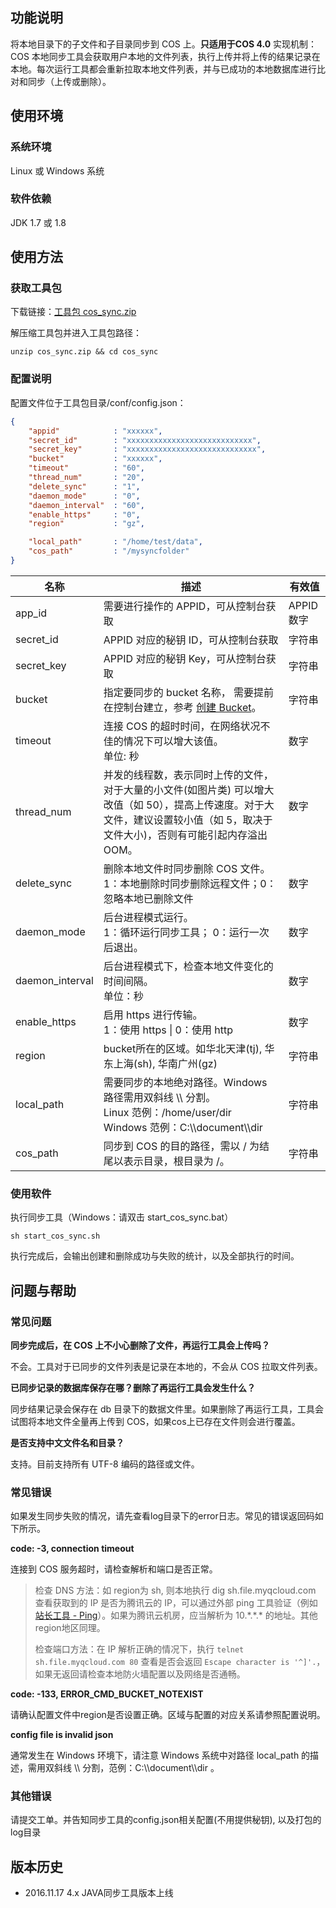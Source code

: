 ## 功能说明

将本地目录下的子文件和子目录同步到 COS 上。**只适用于COS 4.0**
实现机制：COS 本地同步工具会获取用户本地的文件列表，执行上传并将上传的结果记录在本地。每次运行工具都会重新拉取本地文件列表，并与已成功的本地数据库进行比对和同步（上传或删除）。

## 使用环境

### 系统环境

Linux 或 Windows 系统

### 软件依赖

JDK 1.7 或  1.8

## 使用方法
### 获取工具包
下载链接：[工具包 cos_sync.zip](https://mc.qcloudimg.com/static/archive/ebda1aaa8fe077ae98bc0de7591b686f/cos_sync.zip)

解压缩工具包并进入工具包路径：

```shell
unzip cos_sync.zip && cd cos_sync
```

### 配置说明

配置文件位于工具包目录/conf/config.json：

```json
{
    "appid"            : "xxxxxx",
    "secret_id"        : "xxxxxxxxxxxxxxxxxxxxxxxxxxxx",
    "secret_key"       : "xxxxxxxxxxxxxxxxxxxxxxxxxxxxx",
    "bucket"           : "xxxxxx",
    "timeout"          : "60",
    "thread_num"       : "20",
    "delete_sync"      : "1", 
    "daemon_mode"      : "0",
    "daemon_interval"  : "60", 
    "enable_https"     : "0",
    "region"           : "gz",

    "local_path"       : "/home/test/data",
    "cos_path"         : "/mysyncfolder"
}
```

| 名称              | 描述                                       | 有效值      |
| --------------- | ---------------------------------------- | -------- |
| app_id          | 需要进行操作的 APPID，可从控制台获取                    | APPID 数字 |
| secret_id       | APPID 对应的秘钥 ID，可从控制台获取                   | 字符串      |
| secret_key      | APPID 对应的秘钥 Key，可从控制台获取                  | 字符串      |
| bucket          | 指定要同步的 bucket 名称， 需要提前在控制台建立，参考 [创建 Bucket](https://www.qcloud.com/doc/api/436/6232)。 | 字符串      |
| timeout         | 连接 COS 的超时时间，在网络状况不佳的情况下可以增大该值。<br />单位: 秒 | 数字       |
| thread_num      | 并发的线程数，表示同时上传的文件，对于大量的小文件(如图片类) 可以增大改值（如 50），提高上传速度。对于大文件，建议设置较小值（如 5，取决于文件大小)，否则有可能引起内存溢出 OOM。 | 数字       |
| delete_sync     | 删除本地文件时同步删除 COS 文件。 <br />1：本地删除时同步删除远程文件；0：忽略本地已删除文件 | 数字       |
| daemon_mode     | 后台进程模式运行。<br />1：循环运行同步工具； 0：运行一次后退出。    | 数字       |
| daemon_interval | 后台进程模式下，检查本地文件变化的时间间隔。<br />单位：秒         | 数字       |
| enable_https    | 启用 https 进行传输。<br />1：使用 https &verbar; 0：使用 http | 数字       |
| region          | bucket所在的区域。如华北天津(tj),  华东上海(sh),  华南广州(gz) | 字符串      |
| local_path      | 需要同步的本地绝对路径。Windows 路径需用双斜线 \\\ 分割。<br />Linux 范例：/home/user/dir<br />Windows 范例：C:\\\\document\\\dir | 字符串      |
| cos_path        | 同步到 COS 的目的路径，需以 / 为结尾以表示目录，根目录为 /。      | 字符串      |

### 使用软件

执行同步工具（Windows：请双击 start_cos_sync.bat）

```shell
sh start_cos_sync.sh 
```

执行完成后，会输出创建和删除成功与失败的统计，以及全部执行的时间。

## 问题与帮助

### 常见问题

**同步完成后，在 COS 上不小心删除了文件，再运行工具会上传吗？**

不会。工具对于已同步的文件列表是记录在本地的，不会从 COS 拉取文件列表。

**已同步记录的数据库保存在哪？删除了再运行工具会发生什么？**

同步结果记录会保存在 db 目录下的数据文件里。如果删除了再运行工具，工具会试图将本地文件全量再上传到 COS，如果cos上已存在文件则会进行覆盖。

**是否支持中文文件名和目录？**

支持。目前支持所有 UTF-8 编码的路径或文件。

### 常见错误

如果发生同步失败的情况，请先查看log目录下的error日志。常见的错误返回码如下所示。

**code: -3, connection timeout**

连接到 COS 服务超时，请检查解析和端口是否正常。

> 检查 DNS 方法：如 region为 sh, 则本地执行 dig sh.file.myqcloud.com 查看获取到的 IP 是否为腾讯云的 IP，可以通过外部 ping 工具验证（例如[站长工具 - Ping](http://ping.chinaz.com)）。如果为腾讯云机房，应当解析为 10.\*.\*.\* 的地址。其他region地区同理。
>
> 检查端口方法：在 IP 解析正确的情况下，执行  `telnet sh.file.myqcloud.com 80` 查看是否会返回 `Escape character is '^]'.`，如果无返回请检查本地防火墙配置以及网络是否通畅。

**code: -133, ERROR_CMD_BUCKET_NOTEXIST**

请确认配置文件中region是否设置正确。区域与配置的对应关系请参照配置说明。 

**config file is invalid json**

通常发生在 Windows 环境下，请注意 Windows 系统中对路径 local_path 的描述，需用双斜线 \\\ 分割，范例：C:\\\\document\\\dir 。

### 其他错误

请提交工单。并告知同步工具的config.json相关配置(不用提供秘钥), 以及打包的log目录

## 版本历史

- 2016.11.17  4.x JAVA同步工具版本上线
